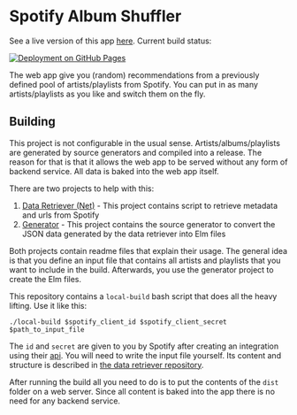 # Spotify Album Shuffler

See a live version of this app [here](https://kassettenwechsler.de). Current build status:

[![Deployment on GitHub Pages](https://github.com/b0wter/shuffler-frontend/actions/workflows/build.yml/badge.svg?branch=master)](https://github.com/b0wter/shuffler-frontend/actions/workflows/build.yml)

The web app give you (random) recommendations from a previously defined pool of artists/playlists from Spotify. You can put in as many artists/playlists as you like and switch them on the fly.

## Building
This project is not configurable in the usual sense. Artists/albums/playlists are generated by source generators and compiled into a release. The reason for that is that it allows the web app to be served without any form of backend service. All data is baked into the web app itself.

There are two projects to help with this:

1. [Data Retriever (Net)](https://github.com/AlbumShuffler/DataRetrieverNet) - This project contains script to retrieve metadata and urls from Spotify
2. [Generator](https://github.com/AlbumShuffler/Generator) - This project contains the source generator to convert the JSON data generated by the data retriever into Elm files

Both projects contain readme files that explain their usage. The general idea is that you define an input file that contains all artists and playlists that you want to include in the build. Afterwards, you use the generator project to create the Elm files. 

This repository contains a `local-build` bash script that does all the heavy lifting. Use it like this:
```
./local-build $spotify_client_id $spotify_client_secret $path_to_input_file
```
The `id` and `secret` are given to you by Spotify after creating an integration using their [api](https://developer.spotify.com/).
You will need to write the input file yourself.
Its content and structure is described in [the data retriever repository](https://developer.spotify.com/).

After running the build all you need to do is to put the contents of the `dist` folder on a web server.
Since all content is baked into the app there is no need for any backend service.
